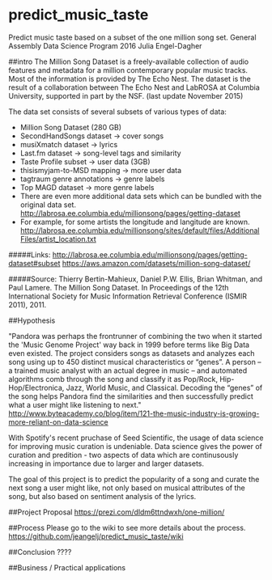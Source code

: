 # predict_music_taste
Predict music taste based on a subset of the one million song set. 
General Assembly Data Science Program 2016 
Julia Engel-Dagher

##intro 
The Million Song Dataset is a freely-available collection of audio features and metadata for a million contemporary popular music tracks.
Most of the information is provided by The Echo Nest. The dataset is the result of a collaboration between The Echo Nest and LabROSA at Columbia University, supported in part by the NSF. (last update November 2015)


The data set consists of several subsets of various types of data:
- Million Song Dataset (280 GB) 
- SecondHandSongs dataset -> cover songs
- musiXmatch dataset -> lyrics
- Last.fm dataset -> song-level tags and similarity
- Taste Profile subset -> user data (3GB)
- thisismyjam-to-MSD mapping -> more user data
- tagtraum genre annotations -> genre labels
- Top MAGD dataset -> more genre labels
- There are even more additional data sets which can be bundled with the original data set. http://labrosa.ee.columbia.edu/millionsong/pages/getting-dataset
- For example, for some artists the longitude and langitude are known. http://labrosa.ee.columbia.edu/millionsong/sites/default/files/AdditionalFiles/artist_location.txt

#####Links:
http://labrosa.ee.columbia.edu/millionsong/pages/getting-dataset#subset
https://aws.amazon.com/datasets/million-song-dataset/

#####Source: 
Thierry Bertin-Mahieux, Daniel P.W. Ellis, Brian Whitman, and Paul Lamere. 
The Million Song Dataset. In Proceedings of the 12th International Society
for Music Information Retrieval Conference (ISMIR 2011), 2011.

##Hypothesis

"Pandora was perhaps the frontrunner of combining the two when it started the 'Music Genome Project' way back in 1999 before terms like Big Data even existed. The project considers songs as datasets and analyzes each song using up to 450 distinct musical characteristics or “genes”. A person – a trained music analyst with an actual degree in music – and automated algorithms comb through the song and classify it as Pop/Rock, Hip-Hop/Electronica, Jazz, World Music, and Classical. Decoding the “genes” of the song helps Pandora find the similarities and then successfully predict what a user might like listening to next."
http://www.byteacademy.co/blog/item/121-the-music-industry-is-growing-more-reliant-on-data-science

With Spotify's recent pruchase of Seed Scientific, the usage of data science for improving music curation is undeniable. Data science gives the power of curation and predition - two aspects of data which are continusously increasing in importance due to larger and larger datasets. 

The goal of this project is to predict the popularity of a song and curate the next song a user might like, not only based on musical attributes of the song, but also based on sentiment analysis of the lyrics. 

##Project Proposal
https://prezi.com/dldm6ttndwxh/one-million/

##Process
Please go to the wiki to see more details about the process. 
https://github.com/jeangelj/predict_music_taste/wiki

##Conclusion
????

##Business / Practical applications

